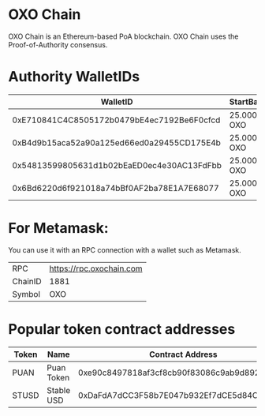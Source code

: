 # OXO Chain

OXO Chain is an Ethereum-based PoA blockchain. 
OXO Chain uses the Proof-of-Authority consensus.

# Authority WalletIDs

|WalletID |StartBalance  |
|--|--|
| 0xE710841C4C8505172b0479bE4ec7192Be6F0cfcd|  25.000.000 OXO|
| 0xB4d9b15aca52a90a125ed66ed0a29455CD175E4b|  25.000.000 OXO|
| 0x54813599805631d1b02bEaED0ec4e30AC13FdFbb|  25.000.000 OXO|
| 0x6Bd6220d6f921018a74bBf0AF2ba78E1A7E68077|  25.000.000 OXO|


# For Metamask:

You can use it with an RPC connection with a wallet such as Metamask. 

| |  |
|--|--|
| RPC|  https://rpc.oxochain.com|
| ChainID |  1881|
| Symbol|  OXO|


# Popular token contract addresses

|Token|Name|Contract Address  |Total Supply|*
|--|--|--|--|--|
|PUAN|Puan Token|0xe90c8497818af3cf8cb90f83086c9ab9d892D5FB|1.000.000.000|Mintable/Burnable|
|STUSD|Stable USD|0xDaFdA7dCC3F58b7E047b932Ef7dCE5d84CE30940|1.000|Mintable/Burnable|

